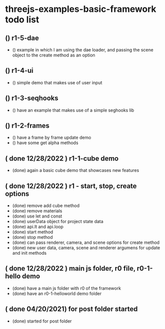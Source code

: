 # threejs-examples-basic-framework todo list

## () r1-5-dae
* () example in which I am using the dae loader, and passing the scene object to the create method as an option

## () r1-4-ui
* () simple demo that makes use of user input

## () r1-3-seqhooks
* () have an example that makes use of a simple seghooks lib

## () r1-2-frames
* () have a frame by frame update demo
* () have some get alpha methods

## ( done 12/28/2022 ) r1-1-cube demo
* (done) again a basic cube demo that showcases new features

## ( done 12/28/2022 ) r1 - start, stop, create options
* (done) remove add cube method
* (done) remove materials
* (done) use let and const
* (done) userData object for project state data
* (done) api.lt and api.loop
* (done) start method
* (done) stop method
* (done) can pass renderer, camera, and scene options for create method
* (done) new user data, camera, scene and renderer argumens for update and init methods

## ( done 12/28/2022 ) main js folder, r0 file, r0-1-hello demo
* (done) have a main js folder with r0 of the framework
* (done) have an r0-1-helloworld demo folder

## ( done 04/20/2021) for post folder started
* (done) started for post folder

